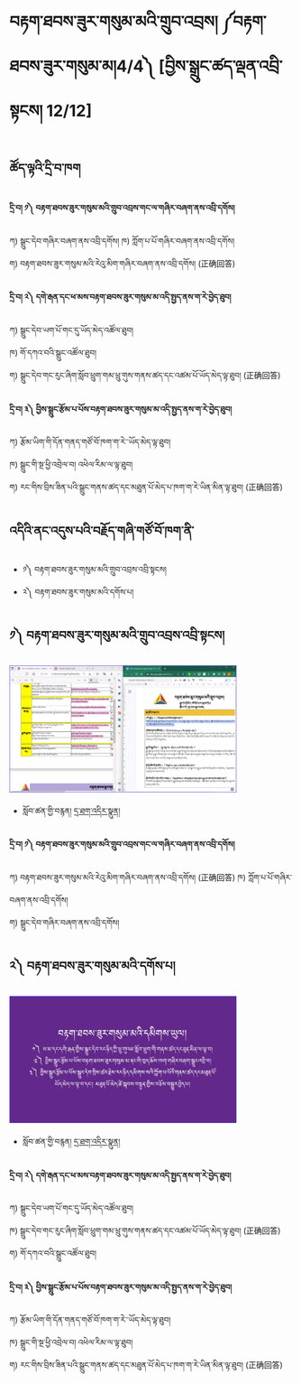 # བརྟག་ཐབས་ཟུར་གསུམ་མའི་གྲུབ་འབྲས། ༼བརྟག་ཐབས་ཟུར་གསུམ་མ།4/4༽ [བྱིས་སྒྲུང་ཚད་ལྡན་འབྲི་སྟངས། 12/12]
## ཚོད་ལྟའི་དྲི་བ་ཁག #### 
#### དྲི་བ། ༡༽ བརྟག་ཐབས་ཟུར་གསུམ་མའི་གྲུབ་འབྲས་གང་ལ་གཞིར་བཞག་ནས་འབྲི་དགོས།
ཀ) སྒྲུང་དེབ་གཞིར་བཞག་ནས་འབྲི་དགོས།
ཁ) ཀློག་པ་པོ་གཞིར་བཞག་ནས་འབྲི་དགོས།      
ག) བརྟག་ཐབས་ཟུར་གསུམ་མའི་རེའུ་མིག་གཞིར་བཞག་ནས་འབྲི་དགོས། (正确回答)

#### དྲི་བ། ༢༽ དགེ་རྒན་དང་ཕ་མས་བརྟག་ཐབས་ཟུར་གསུམ་མ་འདི་སྤྱད་ནས་ག་རེ་བྱེད་ཐུབ།
ཀ) སྒྲུང་དེབ་ཡག་པོ་གང་དུ་ཡོད་མེད་འཚོལ་ཐུབ།   
ཁ) གོ་དཀའ་བའི་སྒྲུང་འཚོལ་ཐུབ།        
ག) སྒྲུང་དེབ་གང་རུང་ཞིག་སློབ་ཕྲུག་གམ་ཕྲུ་གུས་གནས་ཚད་དང་འཚམ་པོ་ཡོད་མེད་ལྟ་ཐུབ། (正确回答)

#### དྲི་བ། ༣༽ བྱིས་སྒྲུང་རྩོམ་པ་པོས་བརྟག་ཐབས་ཟུར་གསུམ་མ་འདི་སྤྱད་ནས་ག་རེ་བྱེད་ཐུབ།
ཀ) རྩོམ་ཡིག་གི་དོན་གནད་གཙོ་བོ་ཁག་ག་རེ་་ཡོད་མེད་ལྟ་ཐུབ།    
ཁ) སྒྲུང་གི་སྔ་ཕྱི་འབྲེལ་བ། འཕེལ་རིམ་ལ་ལྟ་ཐུབ།          
ག) རང་གིས་བྲིས་ཟིན་པའི་སྒྲུང་གནས་ཚད་དང་མཐུན་པོ་མེད་པ་ཁག་ག་རེ་ཡིན་མིན་ལྟ་ཐུབ། (正确回答)


## འདིའི་ནང་འདུས་པའི་བརྗོད་གཞི་གཙོ་བོ་ཁག་ནི་ 

- ༡༽ བརྟག་ཐབས་ཟུར་གསུམ་མའི་གྲུབ་འབྲས་འབྲི་སྟངས།
- ༢༽ བརྟག་ཐབས་ཟུར་གསུམ་མའི་དགོས་པ།



## ༡༽ བརྟག་ཐབས་ཟུར་གསུམ་མའི་གྲུབ་འབྲས་འབྲི་སྟངས།
<img src="https://github.com/buda-base/budax/blob/master/howtoguides/CSW12/New%20folder/001.jpg" width="80%" height="80%">

- སློབ་ཚན་གྱི་བརྙན། [དྲ་ཐག་འདིར་སྣུན།](https://drive.google.com/file/d/18-hFkqd29z2FAyvC199pBp4SV6a3vztX/view?usp=share_link)

#### དྲི་བ། ༡༽ བརྟག་ཐབས་ཟུར་གསུམ་མའི་གྲུབ་འབྲས་གང་ལ་གཞིར་བཞག་ནས་འབྲི་དགོས།
ཀ) བརྟག་ཐབས་ཟུར་གསུམ་མའི་རེའུ་མིག་གཞིར་བཞག་ནས་འབྲི་དགོས། (正确回答)
ཁ) ཀློག་པ་པོ་གཞིར་བཞག་ནས་འབྲི་དགོས།      
ག) སྒྲུང་དེབ་གཞིར་བཞག་ནས་འབྲི་དགོས།

## ༢༽ བརྟག་ཐབས་ཟུར་གསུམ་མའི་དགོས་པ།
<img src="https://github.com/buda-base/budax/blob/master/howtoguides/CSW12/New%20folder/002.jpg" width="80%" height="80%">

- སློབ་ཚན་གྱི་བརྙན། [དྲ་ཐག་འདིར་སྣུན།](https://drive.google.com/file/d/1ICnVKRgqp8XHEGVfoOpX-IULhhSvToK-/view?usp=share_link)

#### དྲི་བ། ༢༽ དགེ་རྒན་དང་ཕ་མས་བརྟག་ཐབས་ཟུར་གསུམ་མ་འདི་སྤྱད་ནས་ག་རེ་བྱེད་ཐུབ།
ཀ) སྒྲུང་དེབ་ཡག་པོ་གང་དུ་ཡོད་མེད་འཚོལ་ཐུབ།   
ཁ) སྒྲུང་དེབ་གང་རུང་ཞིག་སློབ་ཕྲུག་གམ་ཕྲུ་གུས་གནས་ཚད་དང་འཚམ་པོ་ཡོད་མེད་ལྟ་ཐུབ། (正确回答)        
ག) གོ་དཀའ་བའི་སྒྲུང་འཚོལ་ཐུབ།

#### དྲི་བ། ༣༽ བྱིས་སྒྲུང་རྩོམ་པ་པོས་བརྟག་ཐབས་ཟུར་གསུམ་མ་འདི་སྤྱད་ནས་ག་རེ་བྱེད་ཐུབ།
ཀ) རྩོམ་ཡིག་གི་དོན་གནད་གཙོ་བོ་ཁག་ག་རེ་་ཡོད་མེད་ལྟ་ཐུབ།    
ཁ) སྒྲུང་གི་སྔ་ཕྱི་འབྲེལ་བ། འཕེལ་རིམ་ལ་ལྟ་ཐུབ།          
ག) རང་གིས་བྲིས་ཟིན་པའི་སྒྲུང་གནས་ཚད་དང་མཐུན་པོ་མེད་པ་ཁག་ག་རེ་ཡིན་མིན་ལྟ་ཐུབ། (正确回答)
